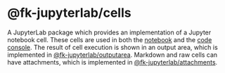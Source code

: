 # @fk-jupyterlab/cells

A JupyterLab package which provides an implementation of a Jupyter notebook cell.
These cells are used in both the [notebook](../notebook) and the [code console](../console).
The result of cell execution is shown in an output area,
which is implemented in [@fk-jupyterlab/outputarea](../outputarea).
Markdown and raw cells can have attachments,
which is implemented in [@fk-jupyterlab/attachments](../attachments).
